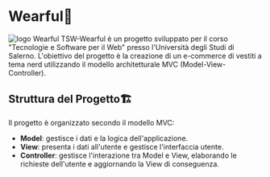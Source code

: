 # Wearful👕
![logo Wearful](./src/main/webapp/wide_logo.png)
TSW-Wearful è un progetto sviluppato per il corso "Tecnologie e Software per il Web" presso l'Università degli Studi di Salerno. L'obiettivo del progetto è la creazione di un e-commerce di vestiti a tema nerd utilizzando il modello architetturale MVC (Model-View-Controller).

## Struttura del Progetto🏗️
Il progetto è organizzato secondo il modello MVC:
- **Model**: gestisce i dati e la logica dell'applicazione.
- **View**: presenta i dati all'utente e gestisce l'interfaccia utente.
- **Controller**: gestisce l'interazione tra Model e View, elaborando le richieste dell'utente e aggiornando la View di conseguenza.
